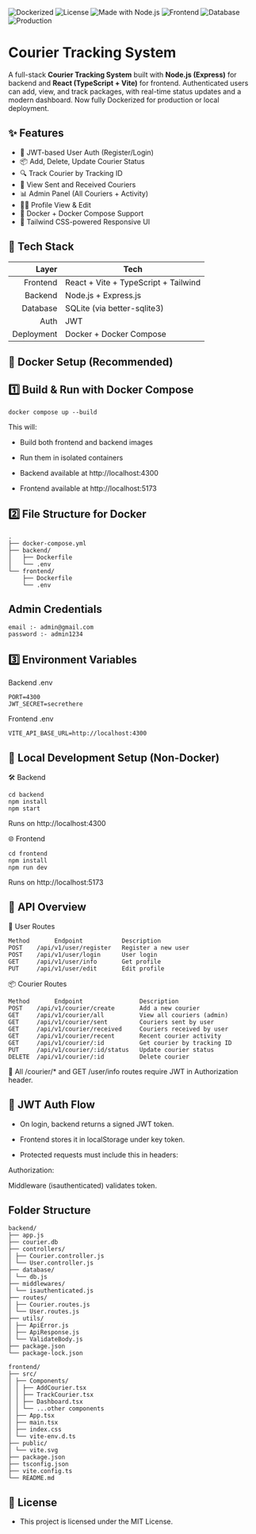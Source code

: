 ![Dockerized](https://img.shields.io/badge/Docker-Ready-blue?logo=docker)
![License](https://img.shields.io/badge/License-MIT-green)
![Made with Node.js](https://img.shields.io/badge/Backend-Node.js-informational?logo=node.js)
![Frontend](https://img.shields.io/badge/Frontend-React%20%2B%20Vite-blue?logo=react)
![Database](https://img.shields.io/badge/SQLite-lightgrey?logo=sqlite)
![Production](https://img.shields.io/badge/Production-Ready-brightgreen?style=flat-square&logo=vercel)
# Courier Tracking System

A full-stack **Courier Tracking System** built with **Node.js (Express)** for backend and **React (TypeScript + Vite)** for frontend. Authenticated users can add, view, and track packages, with real-time status updates and a modern dashboard. Now fully Dockerized for production or local deployment.


## ✨ Features

- 🔐 JWT-based User Auth (Register/Login)
- 📦 Add, Delete, Update Courier Status
- 🔍 Track Courier by Tracking ID
- 📨 View Sent and Received Couriers
- 📊 Admin Panel (All Couriers + Activity)
- 🧑‍💼 Profile View & Edit
- 🐳 Docker + Docker Compose Support
- 💅 Tailwind CSS-powered Responsive UI


## 🧱 Tech Stack

| Layer     | Tech                                |
|----------:|--------------------------------------|
| Frontend  | React + Vite + TypeScript + Tailwind |
| Backend   | Node.js + Express.js                 |
| Database  | SQLite (via better-sqlite3)          |
| Auth      | JWT                                  |
| Deployment| Docker + Docker Compose              |

## 🐳 Docker Setup (Recommended)

## 1️⃣ Build & Run with Docker Compose
```
docker compose up --build
```

This will:

- Build both frontend and backend images

- Run them in isolated containers

- Backend available at http://localhost:4300

- Frontend available at http://localhost:5173

## 2️⃣ File Structure for Docker
```
.
├── docker-compose.yml
├── backend/
│   ├── Dockerfile
│   └── .env
└── frontend/
    ├── Dockerfile
    └── .env
```

## Admin Credentials
```
email :- admin@gmail.com
password :- admin1234
```

## 3️⃣ Environment Variables
Backend .env
```
PORT=4300
JWT_SECRET=secrethere
```
Frontend .env
```
VITE_API_BASE_URL=http://localhost:4300
```


## 🚀 Local Development Setup (Non-Docker)
🛠️ Backend
```
cd backend
npm install
npm start
```
Runs on http://localhost:4300

🌐 Frontend
```
cd frontend
npm install
npm run dev
```
Runs on http://localhost:5173

## 🔐 API Overview
👤 User Routes
```
Method	     Endpoint	        Description
POST	/api/v1/user/register	Register a new user
POST	/api/v1/user/login	    User login
GET	    /api/v1/user/info	    Get profile
PUT	    /api/v1/user/edit	    Edit profile
```

📦 Courier Routes
```
Method	     Endpoint	             Description
POST	/api/v1/courier/create	     Add a new courier
GET	    /api/v1/courier/all	         View all couriers (admin)
GET	    /api/v1/courier/sent	     Couriers sent by user
GET	    /api/v1/courier/received	 Couriers received by user
GET	    /api/v1/courier/recent	     Recent courier activity
GET	    /api/v1/courier/:id	         Get courier by tracking ID
PUT	    /api/v1/courier/:id/status	 Update courier status
DELETE	/api/v1/courier/:id	         Delete courier
```

🔐 All /courier/* and GET /user/info routes require JWT in Authorization header.

## 🧠 JWT Auth Flow

- On login, backend returns a signed JWT token.

- Frontend stores it in localStorage under key token.

- Protected requests must include this in headers:

Authorization: <token>

Middleware (isauthenticated) validates token.

## Folder Structure
```
backend/
├── app.js
├── courier.db
├── controllers/
│ ├── Courier.controller.js
│ └── User.controller.js
├── database/
│ └── db.js
├── middlewares/
│ └── isauthenticated.js
├── routes/
│ ├── Courier.routes.js
│ └── User.routes.js
├── utils/
│ ├── ApiError.js
│ ├── ApiResponse.js
│ └── ValidateBody.js
├── package.json
└── package-lock.json
```
```
frontend/
├── src/
│ ├── Components/
│ │ ├── AddCourier.tsx
│ │ ├── TrackCourier.tsx
│ │ ├── Dashboard.tsx
│ │ └── ...other components
│ ├── App.tsx
│ ├── main.tsx
│ ├── index.css
│ └── vite-env.d.ts
├── public/
│ └── vite.svg
├── package.json
├── tsconfig.json
├── vite.config.ts
└── README.md
```

## 📝 License

- This project is licensed under the MIT License.

